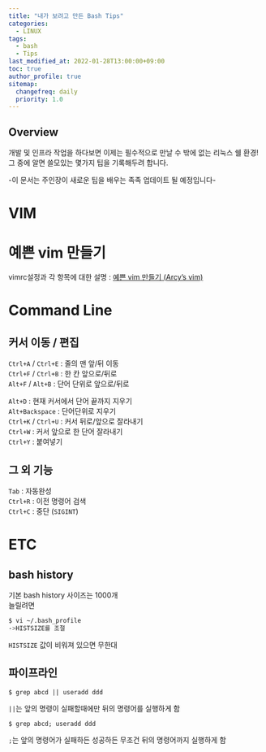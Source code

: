```yaml
---
title: "내가 보려고 만든 Bash Tips"
categories:
  - LINUX
tags:
  - bash
  - Tips
last_modified_at: 2022-01-28T13:00:00+09:00
toc: true
author_profile: true
sitemap:
  changefreq: daily
  priority: 1.0
---
```


## Overview
개발 및 인프라 작업을 하다보면 이제는 필수적으로 만날 수 밖에 없는 리눅스 쉘 환경!   
그 중에 알면 쓸모있는 몇가지 팁을 기록해두려 합니다.  

-이 문서는 주인장이 새로운 팁을 배우는 족족 업데이트 될 예정입니다-  

# VIM
# 예쁜 vim 만들기
vimrc설정과 각 항목에 대한 설명 : 
[예쁜 vim 만들기 (Arcy’s vim)](https://gruuuuu.github.io/linux/arcy-vim/)  

# Command Line
## 커서 이동 / 편집
`Ctrl+A` / `Ctrl+E` : 줄의 맨 앞/뒤 이동   
`Ctrl+F` / `Ctrl+B` : 한 칸 앞으로/뒤로   
`Alt+F` / `Alt+B` : 단어 단위로 앞으로/뒤로   

`Alt+D` : 현재 커서에서 단어 끝까지 지우기   
`Alt+Backspace` : 단어단위로 지우기  
`Ctrl+K` / `Ctrl+U` : 커서 뒤로/앞으로 잘라내기  
`Ctrl+W` : 커서 앞으로 한 단어 잘라내기   
`Ctrl+Y` : 붙여넣기  


## 그 외 기능  
`Tab` : 자동완성  
`Ctrl+R` : 이전 명령어 검색   
`Ctrl+C` : 중단 (`SIGINT`)  

# ETC
## bash history
기본 bash history 사이즈는 1000개  
늘릴려면  
~~~sh
$ vi ~/.bash_profile
->HISTSIZE를 조절  
~~~
`HISTSIZE` 값이 비워져 있으면 무한대  

## 파이프라인   
~~~
$ grep abcd || useradd ddd
~~~
`||`는 앞의 명령이 실패할때에만 뒤의 명령어를 실행하게 함   

~~~
$ grep abcd; useradd ddd
~~~
`;`는 앞의 명령어가 실패하든 성공하든 무조건 뒤의 명령어까지 실행하게 함   


